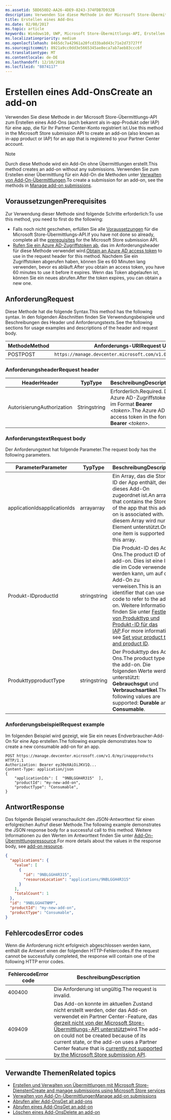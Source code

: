 ```yaml
---
ms.assetid: 5BD650D2-AA26-4DE9-8243-374FDB7D932B
description: Verwenden Sie diese Methode in der Microsoft Store-Übermittlungs-API zum Erstellen eines Add-Ons für eine app, die für Ihr PartnerCenter-Konto registriert ist.
title: Erstellen eines Add-Ons
ms.date: 02/08/2017
ms.topic: article
keywords: Windows10, UWP, Microsoft Store-Übermittlungs-API, Erstellen eines Add-Ons, In-App-Produkt, IAP
ms.localizationpriority: medium
ms.openlocfilehash: 8465dc7a42961a20fcd33ba8d43c71e2d73727ff
ms.sourcegitcommit: 8921a9cc0dd3e5665345ae8eca7ab7aeb83ccc6f
ms.translationtype: MT
ms.contentlocale: de-DE
ms.lasthandoff: 12/10/2018
ms.locfileid: "8874117"
---
```

# <a name="create-an-add-on"></a><span data-ttu-id="5ea22-104">Erstellen eines Add-Ons</span><span class="sxs-lookup"><span data-stu-id="5ea22-104">Create an add-on</span></span>

<span data-ttu-id="5ea22-105">Verwenden Sie diese Methode in der Microsoft Store-Übermittlungs-API zum Erstellen eines Add-Ons (auch bekannt als in-app-Produkt oder IAP) für eine app, die für Ihr Partner Center-Konto registriert ist.</span><span class="sxs-lookup"><span data-stu-id="5ea22-105">Use this method in the Microsoft Store submission API to create an add-on (also known as in-app product or IAP) for an app that is registered to your Partner Center account.</span></span>

> [!NOTE]
> <span data-ttu-id="5ea22-106">Durch diese Methode wird ein Add-On ohne Übermittlungen erstellt.</span><span class="sxs-lookup"><span data-stu-id="5ea22-106">This method creates an add-on without any submissions.</span></span> <span data-ttu-id="5ea22-107">Verwenden Sie zum Erstellen einer Übermittlung für ein Add-On die Methoden unter [Verwalten von Add-On-Übermittlungen](manage-add-on-submissions.md).</span><span class="sxs-lookup"><span data-stu-id="5ea22-107">To create a submission for an add-on, see the methods in [Manage add-on submissions](manage-add-on-submissions.md).</span></span>

## <a name="prerequisites"></a><span data-ttu-id="5ea22-108">Voraussetzungen</span><span class="sxs-lookup"><span data-stu-id="5ea22-108">Prerequisites</span></span>

<span data-ttu-id="5ea22-109">Zur Verwendung dieser Methode sind folgende Schritte erforderlich:</span><span class="sxs-lookup"><span data-stu-id="5ea22-109">To use this method, you need to first do the following:</span></span>

* <span data-ttu-id="5ea22-110">Falls noch nicht geschehen, erfüllen Sie alle [Voraussetzungen](create-and-manage-submissions-using-windows-store-services.md#prerequisites) für die Microsoft Store-Übermittlungs-API.</span><span class="sxs-lookup"><span data-stu-id="5ea22-110">If you have not done so already, complete all the [prerequisites](create-and-manage-submissions-using-windows-store-services.md#prerequisites) for the Microsoft Store submission API.</span></span>
* <span data-ttu-id="5ea22-111">[Rufen Sie ein Azure AD-Zugriffstoken ab](create-and-manage-submissions-using-windows-store-services.md#obtain-an-azure-ad-access-token), das im Anforderungsheader für diese Methode verwendet wird.</span><span class="sxs-lookup"><span data-stu-id="5ea22-111">[Obtain an Azure AD access token](create-and-manage-submissions-using-windows-store-services.md#obtain-an-azure-ad-access-token) to use in the request header for this method.</span></span> <span data-ttu-id="5ea22-112">Nachdem Sie ein Zugriffstoken abgerufen haben, können Sie es 60 Minuten lang verwenden, bevor es abläuft.</span><span class="sxs-lookup"><span data-stu-id="5ea22-112">After you obtain an access token, you have 60 minutes to use it before it expires.</span></span> <span data-ttu-id="5ea22-113">Wenn das Token abgelaufen ist, können Sie ein neues abrufen.</span><span class="sxs-lookup"><span data-stu-id="5ea22-113">After the token expires, you can obtain a new one.</span></span>

## <a name="request"></a><span data-ttu-id="5ea22-114">Anforderung</span><span class="sxs-lookup"><span data-stu-id="5ea22-114">Request</span></span>

<span data-ttu-id="5ea22-115">Diese Methode hat die folgende Syntax.</span><span class="sxs-lookup"><span data-stu-id="5ea22-115">This method has the following syntax.</span></span> <span data-ttu-id="5ea22-116">In den folgenden Abschnitten finden Sie Verwendungsbeispiele und Beschreibungen des Header und Anforderungstexts.</span><span class="sxs-lookup"><span data-stu-id="5ea22-116">See the following sections for usage examples and descriptions of the header and request body.</span></span>

| <span data-ttu-id="5ea22-117">Methode</span><span class="sxs-lookup"><span data-stu-id="5ea22-117">Method</span></span> | <span data-ttu-id="5ea22-118">Anforderungs-URI</span><span class="sxs-lookup"><span data-stu-id="5ea22-118">Request URI</span></span>                                                      |
|--------|------------------------------------------------------------------|
| <span data-ttu-id="5ea22-119">POST</span><span class="sxs-lookup"><span data-stu-id="5ea22-119">POST</span></span>    | ```https://manage.devcenter.microsoft.com/v1.0/my/inappproducts``` |


### <a name="request-header"></a><span data-ttu-id="5ea22-120">Anforderungsheader</span><span class="sxs-lookup"><span data-stu-id="5ea22-120">Request header</span></span>

| <span data-ttu-id="5ea22-121">Header</span><span class="sxs-lookup"><span data-stu-id="5ea22-121">Header</span></span>        | <span data-ttu-id="5ea22-122">Typ</span><span class="sxs-lookup"><span data-stu-id="5ea22-122">Type</span></span>   | <span data-ttu-id="5ea22-123">Beschreibung</span><span class="sxs-lookup"><span data-stu-id="5ea22-123">Description</span></span>                                                                 |
|---------------|--------|-----------------------------------------------------------------------------|
| <span data-ttu-id="5ea22-124">Autorisierung</span><span class="sxs-lookup"><span data-stu-id="5ea22-124">Authorization</span></span> | <span data-ttu-id="5ea22-125">String</span><span class="sxs-lookup"><span data-stu-id="5ea22-125">string</span></span> | <span data-ttu-id="5ea22-126">Erforderlich.</span><span class="sxs-lookup"><span data-stu-id="5ea22-126">Required.</span></span> <span data-ttu-id="5ea22-127">Das Azure AD-Zugriffstoken im Format **Bearer** &lt;*token*&gt;.</span><span class="sxs-lookup"><span data-stu-id="5ea22-127">The Azure AD access token in the form **Bearer** &lt;*token*&gt;.</span></span> |


### <a name="request-body"></a><span data-ttu-id="5ea22-128">Anforderungstext</span><span class="sxs-lookup"><span data-stu-id="5ea22-128">Request body</span></span>

<span data-ttu-id="5ea22-129">Der Anforderungstext hat folgende Parameter.</span><span class="sxs-lookup"><span data-stu-id="5ea22-129">The request body has the following parameters.</span></span>

|  <span data-ttu-id="5ea22-130">Parameter</span><span class="sxs-lookup"><span data-stu-id="5ea22-130">Parameter</span></span>  |  <span data-ttu-id="5ea22-131">Typ</span><span class="sxs-lookup"><span data-stu-id="5ea22-131">Type</span></span>  |  <span data-ttu-id="5ea22-132">Beschreibung</span><span class="sxs-lookup"><span data-stu-id="5ea22-132">Description</span></span>  |  <span data-ttu-id="5ea22-133">Erforderlich</span><span class="sxs-lookup"><span data-stu-id="5ea22-133">Required</span></span>  |
|------|------|------|------|
|  <span data-ttu-id="5ea22-134">applicationIds</span><span class="sxs-lookup"><span data-stu-id="5ea22-134">applicationIds</span></span>  |  <span data-ttu-id="5ea22-135">array</span><span class="sxs-lookup"><span data-stu-id="5ea22-135">array</span></span>  |  <span data-ttu-id="5ea22-136">Ein Array, das die Store-ID der App enthält, der dieses Add-On zugeordnet ist.</span><span class="sxs-lookup"><span data-stu-id="5ea22-136">An array that contains the Store ID of the app that this add-on is associated with.</span></span> <span data-ttu-id="5ea22-137">In diesem Array wird nur ein Element unterstützt.</span><span class="sxs-lookup"><span data-stu-id="5ea22-137">Only one item is supported in this array.</span></span>   |  <span data-ttu-id="5ea22-138">Ja</span><span class="sxs-lookup"><span data-stu-id="5ea22-138">Yes</span></span>  |
|  <span data-ttu-id="5ea22-139">Produkt-ID</span><span class="sxs-lookup"><span data-stu-id="5ea22-139">productId</span></span>  |  <span data-ttu-id="5ea22-140">string</span><span class="sxs-lookup"><span data-stu-id="5ea22-140">string</span></span>  |  <span data-ttu-id="5ea22-141">Die Produkt-ID des Add-Ons.</span><span class="sxs-lookup"><span data-stu-id="5ea22-141">The product ID of the add-on.</span></span> <span data-ttu-id="5ea22-142">Dies ist eine ID, die im Code verwendet werden kann, um auf das Add-On zu verweisen.</span><span class="sxs-lookup"><span data-stu-id="5ea22-142">This is an identifier that can use in code to refer to the add-on.</span></span> <span data-ttu-id="5ea22-143">Weitere Informationen finden Sie unter [Festlegen von Produkttyp und Produkt-ID für das IAP](https://msdn.microsoft.com/windows/uwp/publish/set-your-iap-product-id).</span><span class="sxs-lookup"><span data-stu-id="5ea22-143">For more information, see [Set your product type and product ID](https://msdn.microsoft.com/windows/uwp/publish/set-your-iap-product-id).</span></span>  |  <span data-ttu-id="5ea22-144">Ja</span><span class="sxs-lookup"><span data-stu-id="5ea22-144">Yes</span></span>  |
|  <span data-ttu-id="5ea22-145">Produkttyp</span><span class="sxs-lookup"><span data-stu-id="5ea22-145">productType</span></span>  |  <span data-ttu-id="5ea22-146">string</span><span class="sxs-lookup"><span data-stu-id="5ea22-146">string</span></span>  |  <span data-ttu-id="5ea22-147">Der Produkttyp des Add-Ons.</span><span class="sxs-lookup"><span data-stu-id="5ea22-147">The product type of the add-on.</span></span> <span data-ttu-id="5ea22-148">Die folgenden Werte werden unterstützt: **Gebrauchsgut** und **Verbrauchsartikel**.</span><span class="sxs-lookup"><span data-stu-id="5ea22-148">The following values are supported: **Durable** and **Consumable**.</span></span>  |  <span data-ttu-id="5ea22-149">Ja</span><span class="sxs-lookup"><span data-stu-id="5ea22-149">Yes</span></span>  |


### <a name="request-example"></a><span data-ttu-id="5ea22-150">Anforderungsbeispiel</span><span class="sxs-lookup"><span data-stu-id="5ea22-150">Request example</span></span>

<span data-ttu-id="5ea22-151">Im folgenden Beispiel wird gezeigt, wie Sie ein neues Endverbraucher-Add-On für eine App erstellen.</span><span class="sxs-lookup"><span data-stu-id="5ea22-151">The following example demonstrates how to create a new consumable add-on for an app.</span></span>

```syntax
POST https://manage.devcenter.microsoft.com/v1.0/my/inappproducts HTTP/1.1
Authorization: Bearer eyJ0eXAiOiJKV1Q...
Content-Type: application/json
{
    "applicationIds": [  "9NBLGGH4R315"  ],
    "productId": "my-new-add-on",
    "productType": "Consumable",
}
```

## <a name="response"></a><span data-ttu-id="5ea22-152">Antwort</span><span class="sxs-lookup"><span data-stu-id="5ea22-152">Response</span></span>

<span data-ttu-id="5ea22-153">Das folgende Beispiel veranschaulicht den JSON-Antworttext für einen erfolgreichen Aufruf dieser Methode.</span><span class="sxs-lookup"><span data-stu-id="5ea22-153">The following example demonstrates the JSON response body for a successful call to this method.</span></span> <span data-ttu-id="5ea22-154">Weitere Informationen zu den Werten im Antworttext finden Sie unter [Add-On-Übermittlungsressource](manage-add-ons.md#add-on-object).</span><span class="sxs-lookup"><span data-stu-id="5ea22-154">For more details about the values in the response body, see [add-on resource](manage-add-ons.md#add-on-object).</span></span>

```json
{
  "applications": {
    "value": [
      {
        "id": "9NBLGGH4R315",
        "resourceLocation": "applications/9NBLGGH4R315"
      }
    ],
    "totalCount": 1
  },
  "id": "9NBLGGH4TNMP",
  "productId": "my-new-add-on",
  "productType": "Consumable",
}
```

## <a name="error-codes"></a><span data-ttu-id="5ea22-155">Fehlercodes</span><span class="sxs-lookup"><span data-stu-id="5ea22-155">Error codes</span></span>

<span data-ttu-id="5ea22-156">Wenn die Anforderung nicht erfolgreich abgeschlossen werden kann, enthält die Antwort einen der folgenden HTTP-Fehlercodes.</span><span class="sxs-lookup"><span data-stu-id="5ea22-156">If the request cannot be successfully completed, the response will contain one of the following HTTP error codes.</span></span>

| <span data-ttu-id="5ea22-157">Fehlercode</span><span class="sxs-lookup"><span data-stu-id="5ea22-157">Error code</span></span> |  <span data-ttu-id="5ea22-158">Beschreibung</span><span class="sxs-lookup"><span data-stu-id="5ea22-158">Description</span></span>                                                                                                                                                                           |
|--------|------------------|
| <span data-ttu-id="5ea22-159">400</span><span class="sxs-lookup"><span data-stu-id="5ea22-159">400</span></span>  | <span data-ttu-id="5ea22-160">Die Anforderung ist ungültig.</span><span class="sxs-lookup"><span data-stu-id="5ea22-160">The request is invalid.</span></span> |
| <span data-ttu-id="5ea22-161">409</span><span class="sxs-lookup"><span data-stu-id="5ea22-161">409</span></span>  | <span data-ttu-id="5ea22-162">Das Add-on konnte im aktuellen Zustand nicht erstellt werden, oder das Add-on verwendet ein Partner Center-Feature, das [derzeit nicht von der Microsoft Store-Übermittlungs-API unterstützt](create-and-manage-submissions-using-windows-store-services.md#not_supported)wird.</span><span class="sxs-lookup"><span data-stu-id="5ea22-162">The add-on could not be created because of its current state, or the add-on uses a Partner Center feature that is [currently not supported by the Microsoft Store submission API](create-and-manage-submissions-using-windows-store-services.md#not_supported).</span></span> |   


## <a name="related-topics"></a><span data-ttu-id="5ea22-163">Verwandte Themen</span><span class="sxs-lookup"><span data-stu-id="5ea22-163">Related topics</span></span>

* [<span data-ttu-id="5ea22-164">Erstellen und Verwalten von Übermittlungen mit Microsoft Store-Diensten</span><span class="sxs-lookup"><span data-stu-id="5ea22-164">Create and manage submissions using Microsoft Store services</span></span>](create-and-manage-submissions-using-windows-store-services.md)
* [<span data-ttu-id="5ea22-165">Verwalten von Add-On-Übermittlungen</span><span class="sxs-lookup"><span data-stu-id="5ea22-165">Manage add-on submissions</span></span>](manage-add-on-submissions.md)
* [<span data-ttu-id="5ea22-166">Abrufen aller Add-Ons</span><span class="sxs-lookup"><span data-stu-id="5ea22-166">Get all add-ons</span></span>](get-all-add-ons.md)
* [<span data-ttu-id="5ea22-167">Abrufen eines Add-Ons</span><span class="sxs-lookup"><span data-stu-id="5ea22-167">Get an add-on</span></span>](get-an-add-on.md)
* [<span data-ttu-id="5ea22-168">Löschen eines Add-Ons</span><span class="sxs-lookup"><span data-stu-id="5ea22-168">Delete an add-on</span></span>](delete-an-add-on.md)
